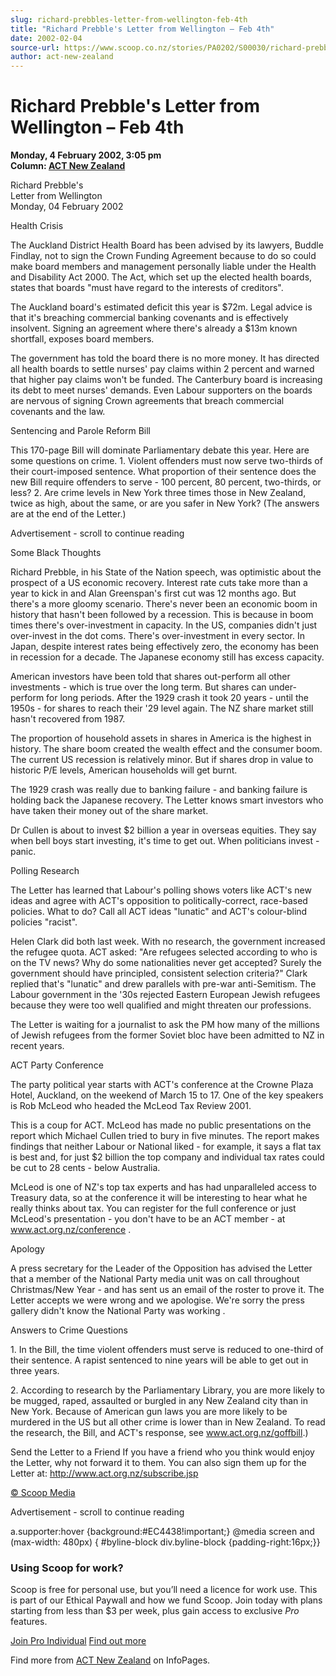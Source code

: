 ```yaml
---
slug: richard-prebbles-letter-from-wellington-feb-4th
title: "Richard Prebble's Letter from Wellington – Feb 4th"
date: 2002-02-04
source-url: https://www.scoop.co.nz/stories/PA0202/S00030/richard-prebbles-letter-from-wellington-feb-4th.htm
author: act-new-zealand
---
```

Richard Prebble's Letter from Wellington – Feb 4th
==================================================

**Monday, 4 February 2002, 3:05 pm**  
**Column: [ACT New Zealand](https://info.scoop.co.nz/ACT_New_Zealand)**

Richard Prebble's  
Letter from Wellington  
Monday, 04 February 2002

Health Crisis

The Auckland District Health Board has been advised by its lawyers, Buddle Findlay, not to sign the Crown Funding Agreement because to do so could make board members and management personally liable under the Health and Disability Act 2000. The Act, which set up the elected health boards, states that boards "must have regard to the interests of creditors".

The Auckland board's estimated deficit this year is $72m. Legal advice is that it's breaching commercial banking covenants and is effectively insolvent. Signing an agreement where there's already a $13m known shortfall, exposes board members.

The government has told the board there is no more money. It has directed all health boards to settle nurses' pay claims within 2 percent and warned that higher pay claims won't be funded. The Canterbury board is increasing its debt to meet nurses' demands. Even Labour supporters on the boards are nervous of signing Crown agreements that breach commercial covenants and the law.

Sentencing and Parole Reform Bill

This 170-page Bill will dominate Parliamentary debate this year. Here are some questions on crime. 1. Violent offenders must now serve two-thirds of their court-imposed sentence. What proportion of their sentence does the new Bill require offenders to serve - 100 percent, 80 percent, two-thirds, or less? 2. Are crime levels in New York three times those in New Zealand, twice as high, about the same, or are you safer in New York? (The answers are at the end of the Letter.)

Advertisement - scroll to continue reading





Some Black Thoughts

Richard Prebble, in his State of the Nation speech, was optimistic about the prospect of a US economic recovery. Interest rate cuts take more than a year to kick in and Alan Greenspan's first cut was 12 months ago. But there's a more gloomy scenario. There's never been an economic boom in history that hasn't been followed by a recession. This is because in boom times there's over-investment in capacity. In the US, companies didn't just over-invest in the dot coms. There's over-investment in every sector. In Japan, despite interest rates being effectively zero, the economy has been in recession for a decade. The Japanese economy still has excess capacity.

American investors have been told that shares out-perform all other investments - which is true over the long term. But shares can under-perform for long periods. After the 1929 crash it took 20 years - until the 1950s - for shares to reach their '29 level again. The NZ share market still hasn't recovered from 1987.

The proportion of household assets in shares in America is the highest in history. The share boom created the wealth effect and the consumer boom. The current US recession is relatively minor. But if shares drop in value to historic P/E levels, American households will get burnt.

The 1929 crash was really due to banking failure - and banking failure is holding back the Japanese recovery. The Letter knows smart investors who have taken their money out of the share market.

Dr Cullen is about to invest $2 billion a year in overseas equities. They say when bell boys start investing, it's time to get out. When politicians invest - panic.

Polling Research

The Letter has learned that Labour's polling shows voters like ACT's new ideas and agree with ACT's opposition to politically-correct, race-based policies. What to do? Call all ACT ideas "lunatic" and ACT's colour-blind policies "racist".

Helen Clark did both last week. With no research, the government increased the refugee quota. ACT asked: "Are refugees selected according to who is on the TV news? Why do some nationalities never get accepted? Surely the government should have principled, consistent selection criteria?" Clark replied that's "lunatic" and drew parallels with pre-war anti-Semitism. The Labour government in the '30s rejected Eastern European Jewish refugees because they were too well qualified and might threaten our professions.

The Letter is waiting for a journalist to ask the PM how many of the millions of Jewish refugees from the former Soviet bloc have been admitted to NZ in recent years.

ACT Party Conference

The party political year starts with ACT's conference at the Crowne Plaza Hotel, Auckland, on the weekend of March 15 to 17. One of the key speakers is Rob McLeod who headed the McLeod Tax Review 2001.

This is a coup for ACT. McLeod has made no public presentations on the report which Michael Cullen tried to bury in five minutes. The report makes findings that neither Labour or National liked - for example, it says a flat tax is best and, for just $2 billion the top company and individual tax rates could be cut to 28 cents - below Australia.

McLeod is one of NZ's top tax experts and has had unparalleled access to Treasury data, so at the conference it will be interesting to hear what he really thinks about tax. You can register for the full conference or just McLeod's presentation - you don't have to be an ACT member - at www.act.org.nz/conference .

Apology

A press secretary for the Leader of the Opposition has advised the Letter that a member of the National Party media unit was on call throughout Christmas/New Year - and has sent us an email of the roster to prove it. The Letter accepts we were wrong and we apologise. We're sorry the press gallery didn't know the National Party was working .

Answers to Crime Questions

1\. In the Bill, the time violent offenders must serve is reduced to one-third of their sentence. A rapist sentenced to nine years will be able to get out in three years.

2\. According to research by the Parliamentary Library, you are more likely to be mugged, raped, assaulted or burgled in any New Zealand city than in New York. Because of American gun laws you are more likely to be murdered in the US but all other crime is lower than in New Zealand. To read the research, the Bill, and ACT's response, see www.act.org.nz/goffbill.)

Send the Letter to a Friend If you have a friend who you think would enjoy the Letter, why not forward it to them. You can also sign them up for the Letter at: http://www.act.org.nz/subscribe.jsp

  

[© Scoop Media](http://www.scoop.co.nz/about/terms.html)  

Advertisement - scroll to continue reading



a.supporter:hover {background:#EC4438!important;} @media screen and (max-width: 480px) { #byline-block div.byline-block {padding-right:16px;}}

### Using Scoop for work?

Scoop is free for personal use, but you’ll need a licence for work use. This is part of our Ethical Paywall and how we fund Scoop. Join today with plans starting from less than $3 per week, plus gain access to exclusive _Pro_ features.  
  
[Join Pro Individual](https://pro.scoop.co.nz/Individual/?from=ProIn24) [Find out more](https://pro.scoop.co.nz/using-scoop-for-work/?from=ProIn24)

Find more from [ACT New Zealand](https://info.scoop.co.nz/ACT_New_Zealand) on InfoPages.
